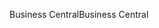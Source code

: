 <span data-ttu-id="2550e-101">Business Central</span><span class="sxs-lookup"><span data-stu-id="2550e-101">Business Central</span></span>
